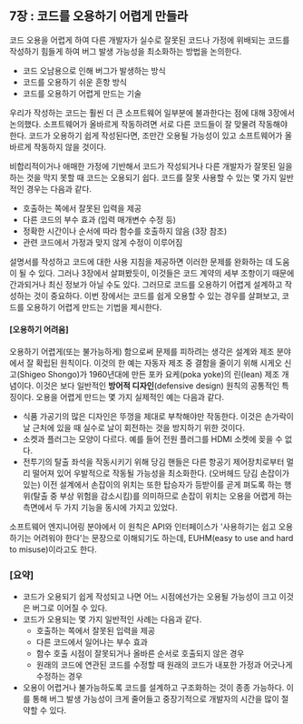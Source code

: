 ## 7장 : 코드를 오용하기 어렵게 만들라
코드 오용을 어렵게 하여 다른 개발자가 실수로 잘못된 코드나 가정에 위배되는 코드를 작성하기 힘들게 하여 버그 발생 가능성을 최소화하는 방법을 논의한다.
- 코드 오남용으로 인해 버그가 발생하는 방식
- 코드를 오용하기 쉬운 흔항 방식
- 코드를 오용하기 어렵게 만드는 기술

우리가 작성하는 코드는 훨씬 더 큰 소프트웨어 일부분에 불과한다는 점에 대해 3장에서 논의했다. 소프트웨어가 올바르게 작동하려면 서로 다른 코드들이 잘 맞물려 작동해야 한다.
코드가 오용하기 쉽게 작성된다면, 조만간 오용될 가능성이 있고 소프트웨어가 올바르게 작동하지 않을 것이다.

비합리적이거나 애매한 가정에 기반해서 코드가 작성되거나 다른 개발자가 잘못된 일을 하는 것을 막지 못할 때 코드는 오용되기 쉽다.
코드를 잘못 사용할 수 있는 몇 가지 일반적인 경우는 다음과 같다.
- 호출하는 쪽에서 잘못된 입력을 제공
- 다른 코드의 부수 효과 (입력 매개변수 수정 등)
- 정확한 시간이나 순서에 따라 함수를 호출하지 않음 (3장 참조)
- 관련 코드에서 가정과 맞지 않게 수정이 이루어짐

설명서를 작성하고 코드에 대한 사용 지침을 제공하면 이러한 문제를 완화하는 데 도움이 될 수 있다.
그러나 3장에서 살펴봤듯이, 이것들은 코드 계약의 세부 조항이기 때문에 간과되거나 최신 정보가 아닐 수도 있다. 그러므로 코드를 오용하기 어렵게 설계하고 작성하는 것이 중요하다.
이번 장에서는 코드를 쉽게 오용할 수 있는 경우를 살펴보고, 코드를 오용하기 어렵게 만드는 기법을 제시한다.

#### [오용하기 어려움]
오용하기 어렵게(또는 불가능하게) 함으로써 문제를 피하려는 생각은 설계와 제조 분야에서 잘 확립된 원칙이다.
이것의 한 예는 자동자 제조 중 결함을 줄이기 위해 시게오 신고(Shigeo Shongo)가 1960년대에 만든 포카 요케(poka yoke)의 린(lean) 제조 개념이다.
이것은 보다 일반적인 **방어적 디자인**(defensive design) 원칙의 공통적인 특징이다. 오용을 어렵게 만드는 몇 가지 실제적인 예는 다음과 같다.
- 식품 가공기의 많은 디자인은 뚜껑을 제대로 부착해야만 작동한다. 이것은 손가락이 날 근처에 있을 때 실수로 날이 회전하는 것을 방지하기 위한 것이다.
- 소켓과 플러그는 모양이 다르다. 예를 들어 전원 플러그를 HDMI 소켓에 꽂을 수 없다.
- 전투기의 탈출 좌석을 작동시키기 위해 당김 핸들은 다른 항공기 제어장치로부터 멀리 떨어져 있어 우발적으로 작동될 가능성을 최소화한다.
  (오버헤드 당김 손잡이가 있는) 이전 설계에서 손잡이의 위치는 또한 탑승자가 등받이를 곧게 펴도록 하는 행위(탈출 중 부상 위험을 감소시킴)를 의미하므로
  손잡이 위치는 오용을 어렵게 하는 측면에서 두 가지 기능을 동시에 가지고 있었다.

소프트웨어 엔지니어링 분야에서 이 원칙은 API와 인터페이스가 '사용하기는 쉽고 오용하기는 어려워야 한다'는 문장으로 이해되기도 하는데,
EUHM(easy to use and hard to misuse)이라고도 한다.

### [요약]
- 코드가 오용되기 쉽게 작성되고 나면 어느 시점에선가는 오용될 가능성이 크고 이것은 버그로 이어질 수 있다.
- 코드가 오용되는 몇 가지 일반적인 사례는 다음과 같다.
  - 호출하는 쪽에서 잘못된 입력을 제공
  - 다른 코드에서 일어나는 부수 효과
  - 함수 호출 시점이 잘못되거나 올바른 순서로 호출되지 않은 경우
  - 원래의 코드에 연관된 코드를 수정할 때 원래의 코드가 내포한 가정과 어긋나게 수정하는 경우
- 오용이 어렵거나 불가능하도록 코드를 설계하고 구조화하는 것이 종종 가능하다. 이를 통해 버그 발생 가능성이 크게 줄어들고 중장기적으로 개발자의 시간을 많이 절약할 수 있다.
